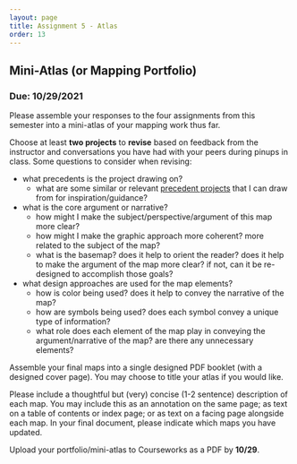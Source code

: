 ```yaml
---
layout: page
title: Assignment 5 - Atlas    
order: 13
---
```


## Mini-Atlas (or Mapping Portfolio)

### Due: 10/29/2021


Please assemble your responses to the four assignments from this semester into a mini-atlas of your mapping work thus far.

Choose at least **two projects** to **revise** based on feedback from the instructor and conversations you have had with your peers during pinups in class. Some questions to consider when revising:

- what precedents is the project drawing on?
    - what are some similar or relevant [precedent projects](/methods-in-spatial-research-fa2021/precedents/) that I can draw from for inspiration/guidance? 
- what is the core argument or narrative? 
    - how might I make the subject/perspective/argument of this map more clear?  
    - how might I make the graphic approach more coherent? more related to the subject of the map?
    - what is the basemap? does it help to orient the reader? does it help to make the argument of the map more clear? if not, can it be re-designed to accomplish those goals?  
- what design approaches are used for the map elements? 
    - how is color being used? does it help to convey the narrative of the map?  
    - how are symbols being used? does each symbol convey a unique type of information?  
    - what role does each element of the map play in conveying the argument/narrative of the map? are there any unnecessary elements?  


Assemble your final maps into a single designed PDF booklet (with a designed cover page). You may choose to title your atlas if you would like.  

Please include a thoughtful but (very) concise (1-2 sentence) description of each map. You may include this as an annotation on the same page; as text on a table of contents or index page; or as text on a facing page alongside each map. In your final document, please indicate which maps you have updated.

Upload your portfolio/mini-atlas to Courseworks as a PDF by **10/29**.

